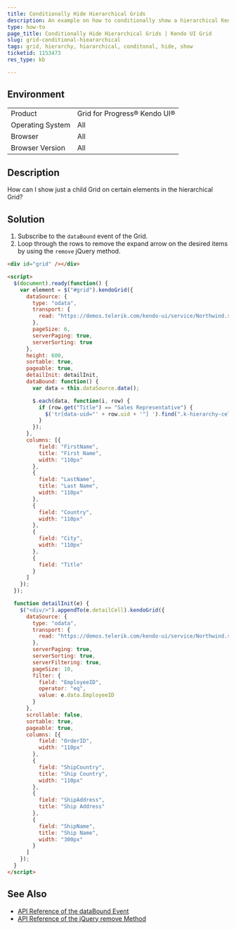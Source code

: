```yaml
---
title: Conditionally Hide Hierarchical Grids
description: An example on how to conditionally show a hierarchical Kendo UI Grid.
type: how-to
page_title: Conditionally Hide Hierarchical Grids | Kendo UI Grid
slug: grid-conditional-hieararchical
tags: grid, hierarchy, hiararchical, conditonal, hide, show
ticketid: 1153473
res_type: kb

---
```


## Environment

<table>
 <tr>
  <td>Product</td>
  <td>Grid for Progress® Kendo UI®</td>
 </tr>
 <tr>
  <td>Operating System</td>
  <td>All</td>
 </tr>
 <tr>
  <td>Browser</td>
  <td>All</td>
 </tr>
 <tr>
  <td>Browser Version</td>
  <td>All</td>
 </tr>
</table>

## Description

How can I show just a child Grid on certain elements in the hierarchical Grid?  

## Solution

1. Subscribe to the `dataBound` event of the Grid.
1. Loop through the rows to remove the expand arrow on the desired items by using the `remove` jQuery method.

```html
<div id="grid" /></div>

<script>
  $(document).ready(function() {
    var element = $("#grid").kendoGrid({
      dataSource: {
        type: "odata",
        transport: {
          read: "https://demos.telerik.com/kendo-ui/service/Northwind.svc/Employees"
        },
        pageSize: 6,
        serverPaging: true,
        serverSorting: true
      },
      height: 600,
      sortable: true,
      pageable: true,
      detailInit: detailInit,
      dataBound: function() {
        var data = this.dataSource.data();

        $.each(data, function(i, row) {
          if (row.get("Title") == "Sales Representative") {
            $('tr[data-uid="' + row.uid + '"] ').find(".k-hierarchy-cell a").remove();;
          }
        });
      },
      columns: [{
          field: "FirstName",
          title: "First Name",
          width: "110px"
        },
        {
          field: "LastName",
          title: "Last Name",
          width: "110px"
        },
        {
          field: "Country",
          width: "110px"
        },
        {
          field: "City",
          width: "110px"
        },
        {
          field: "Title"
        }
      ]
    });
  });

  function detailInit(e) {
    $("<div/>").appendTo(e.detailCell).kendoGrid({
      dataSource: {
        type: "odata",
        transport: {
          read: "https://demos.telerik.com/kendo-ui/service/Northwind.svc/Orders"
        },
        serverPaging: true,
        serverSorting: true,
        serverFiltering: true,
        pageSize: 10,
        filter: {
          field: "EmployeeID",
          operator: "eq",
          value: e.data.EmployeeID
        }
      },
      scrollable: false,
      sortable: true,
      pageable: true,
      columns: [{
          field: "OrderID",
          width: "110px"
        },
        {
          field: "ShipCountry",
          title: "Ship Country",
          width: "110px"
        },
        {
          field: "ShipAddress",
          title: "Ship Address"
        },
        {
          field: "ShipName",
          title: "Ship Name",
          width: "300px"
        }
      ]
    });
  }
</script>
```

## See Also

* [API Reference of the dataBound Event](https://docs.telerik.com/kendo-ui/api/javascript/ui/grid/events/databound)
* [API Reference of the jQuery remove Method](https://api.jquery.com/remove/)
